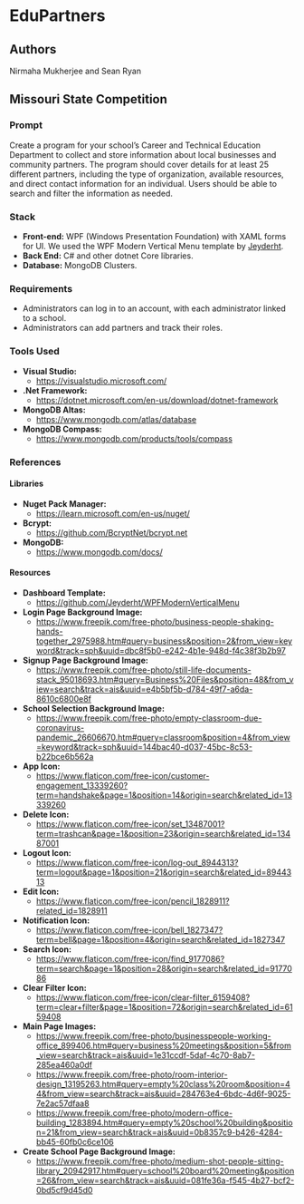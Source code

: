 # EduPartners

## Authors
Nirmaha Mukherjee and Sean Ryan

## Missouri State Competition

### Prompt
Create a program for your school’s Career and Technical Education Department to collect and store information about local businesses and community partners. The program should cover details for at least 25 different partners, including the type of organization, available resources, and direct contact information for an individual. Users should be able to search and filter the information as needed.

### Stack
* **Front-end:** WPF (Windows Presentation Foundation) with XAML forms for UI. We used the WPF Modern Vertical Menu template by [Jeyderht](https://github.com/Jeyderht/WPFModernVerticalMenu).
* **Back End:** C# and other dotnet Core libraries.
* **Database:** MongoDB Clusters.

### Requirements
- Administrators can log in to an account, with each administrator linked to a school.
- Administrators can add partners and track their roles.

### Tools Used
- **Visual Studio:**
  - https://visualstudio.microsoft.com/
- **.Net Framework:**
  - https://dotnet.microsoft.com/en-us/download/dotnet-framework
- **MongoDB Altas:**
  - https://www.mongodb.com/atlas/database
- **MongoDB Compass:**
  - https://www.mongodb.com/products/tools/compass

### References

#### Libraries
- **Nuget Pack Manager:**
  - https://learn.microsoft.com/en-us/nuget/
- **Bcrypt:**
  - https://github.com/BcryptNet/bcrypt.net
- **MongoDB:**
  - https://www.mongodb.com/docs/

#### Resources
- **Dashboard Template:**
  - https://github.com/Jeyderht/WPFModernVerticalMenu
- **Login Page Background Image:**
  - https://www.freepik.com/free-photo/business-people-shaking-hands-together_2975988.htm#query=business&position=2&from_view=keyword&track=sph&uuid=dbc8f5b0-e242-4b1e-948d-f4c38f3b2b97
- **Signup Page Background Image:**
  - https://www.freepik.com/free-photo/still-life-documents-stack_95018693.htm#query=Business%20Files&position=48&from_view=search&track=ais&uuid=e4b5bf5b-d784-49f7-a6da-8610c6800e8f
- **School Selection Background Image:**
  - https://www.freepik.com/free-photo/empty-classroom-due-coronavirus-pandemic_26606670.htm#query=classroom&position=4&from_view=keyword&track=sph&uuid=144bac40-d037-45bc-8c53-b22bce6b562a
- **App Icon:**
  - https://www.flaticon.com/free-icon/customer-engagement_13339260?term=handshake&page=1&position=14&origin=search&related_id=13339260
- **Delete Icon:**
  - https://www.flaticon.com/free-icon/set_13487001?term=trashcan&page=1&position=23&origin=search&related_id=13487001
- **Logout Icon:**
  - https://www.flaticon.com/free-icon/log-out_8944313?term=logout&page=1&position=21&origin=search&related_id=8944313
- **Edit Icon:**
  - https://www.flaticon.com/free-icon/pencil_1828911?related_id=1828911
- **Notification Icon:**
  - https://www.flaticon.com/free-icon/bell_1827347?term=bell&page=1&position=4&origin=search&related_id=1827347
- **Search Icon:**
  - https://www.flaticon.com/free-icon/find_9177086?term=search&page=1&position=28&origin=search&related_id=9177086
- **Clear Filter Icon:**
  - https://www.flaticon.com/free-icon/clear-filter_6159408?term=clear+filter&page=1&position=72&origin=search&related_id=6159408
- **Main Page Images:**
  - https://www.freepik.com/free-photo/businesspeople-working-office_899406.htm#query=business%20meetings&position=5&from_view=search&track=ais&uuid=1e31ccdf-5daf-4c70-8ab7-285ea460a0df
  - https://www.freepik.com/free-photo/room-interior-design_13195263.htm#query=empty%20class%20room&position=44&from_view=search&track=ais&uuid=284763e4-6bdc-4d6f-9025-7e2ac57dfaa8
  - https://www.freepik.com/free-photo/modern-office-building_1283894.htm#query=empty%20school%20building&position=21&from_view=search&track=ais&uuid=0b8357c9-b426-4284-bb45-60fb0c6ce106
- **Create School Page Background Image:**
  - https://www.freepik.com/free-photo/medium-shot-people-sitting-library_20942917.htm#query=school%20board%20meeting&position=26&from_view=search&track=ais&uuid=081fe36a-f545-4b27-bcf2-0bd5cf9d45d0
